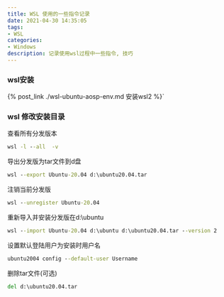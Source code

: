 ```yaml
---
title: WSL 使用的一些指令记录
date: 2021-04-30 14:35:05
tags:
- WSL
categories:
- Windows
description: 记录使用wsl过程中一些指令, 技巧
---
```


### wsl安装

{% post_link ./wsl-ubuntu-aosp-env.md 安装wsl2 %}`

### wsl 修改安装目录

查看所有分发版本
```cmd
wsl -l --all  -v
```
导出分发版为tar文件到d盘
```cmd
wsl --export Ubuntu-20.04 d:\ubuntu20.04.tar
```
注销当前分发版
```cmd
wsl --unregister Ubuntu-20.04
```

重新导入并安装分发版在d:\ubuntu
```cmd
wsl --import Ubuntu-20.04 d:\ubuntu d:\ubuntu20.04.tar --version 2
```

设置默认登陆用户为安装时用户名
```cmd
ubuntu2004 config --default-user Username
```
删除tar文件(可选)
```cmd
del d:\ubuntu20.04.tar
```
